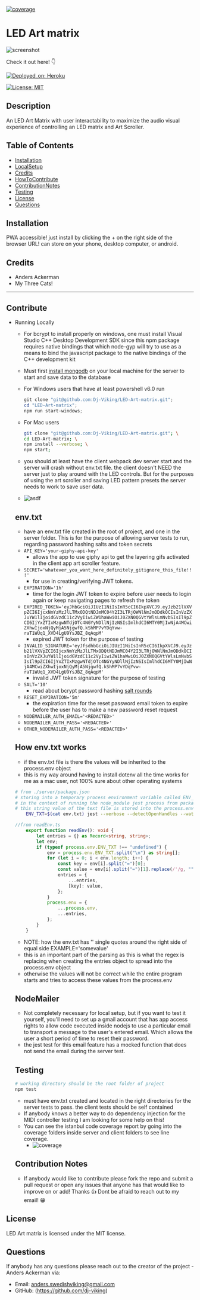 [![coverage](https://codecov.io/gh/Dj-Viking/LED-Art-matrix/branch/main/graph/badge.svg?token=6KIXEPI5DA)](https://codecov.io/gh/Dj-Viking/LED-Art-matrix)

# LED Art matrix

![screenshot](./led-matrix-gif.gif)

Check it out here! 👇

[![Deployed_on: Heroku](https://img.shields.io/badge/Deployed_on-Heroku-480087.svg)](https://led-matrices.herokuapp.com/)


[![License: MIT](https://img.shields.io/badge/License-MIT-blue.svg)](https://opensource.org/licenses/MIT) 

## Description 

An LED Art Matrix with user interactability to maximize the audio visual experience of controlling an LED matrix and Art Scroller.

## Table of Contents
* [Installation](#installation)
* [LocalSetup](#running-locally)
* [Credits](#credits)
* [HowToContribute](#contribute)
* [ContributionNotes](#contribution-notes)
* [Testing](#testing)
* [License](#license)
* [Questions](#questions)

## Installation

PWA accessible! just install by clicking the + on the right side of the browser URL! can store on your phone, desktop computer, or android. 


## Credits

* Anders Ackerman
* My Three Cats!

---
## Contribute

* Running Locally
    - For bcrypt to install properly on windows, one must install Visual Studio C++ Desktop Development SDK
    since this npm package requires native bindings that which node-gyp will try to use as a means to bind 
    the javascript package to the native bindings of the C++ development kit 
    - Must first <a href="https://www.mongodb.com/docs/manual/administration/install-community/" rel="noopener noreferrer" target="_blank">install mongodb</a> on your local machine for the server to start and save data to the database
    - For Windows users that have at least powershell v6.0 run
        ```powershell
        git clone "git@github.com:Dj-Viking/LED-Art-matrix.git";
        cd "LED-Art-matrix";
        npm run start-windows; 
        ```
    - For Mac users 
    
        ```sh
        git clone "git@github.com:Dj-Viking/LED-Art-matrix.git"; \
        cd LED-Art-matrix; \
        npm install --verbose; \
        npm start;
        ```
    - you should at least have the client webpack dev server start and the server will crash without env.txt file. the client doesn't NEED the server just to play around with the LED controls. But for the purposes of using the art scroller and saving LED pattern presets the server needs to work to save user data.
    - ![asdf](./docs/images/start-after-clone.png)
    ## env.txt 
    - have an env.txt file created in the root of project, and one in the server folder. This is for the purpose of allowing server tests to run, regarding password hashing salts and token secrets
    - ```API_KEY='your-giphy-api-key'```
        * allows the app to use giphy api to get the layering gifs activated in the client app art scroller feature.
    - ```SECRET='whatever_you_want_here_definitely_gitignore_this_file!!!'```
        * for use in creating/verifying JWT tokens. 
    - ```EXPIRATION='1h'```
        * time for the login JWT token to expire before user needs to login again or keep navigating pages to refresh the token
    - ```EXPIRED_TOKEN='eyJhbGciOiJIUzI1NiIsInR5cCI6IkpXVCJ9.eyJzb21lVXVpZCI6IjcxNmYzMzJlLTMxODQtNDJmMC04Y2I3LTRjOWNlNmJmODdkOCIsInVzZXJuYW1lIjoidGVzdC11c2VyIiwiZW1haWwiOiJ0ZXN0QGVtYWlsLmNvbSIsIl9pZCI6IjYxZTIxMzgwNTdjOTc4NGYyNDllNjIzNSIsImlhdCI6MTY0MjIwNjA4MCwiZXhwIjoxNjQyMjA5NjgwfQ.kShMP7vYDqYvw-raT1WUq1_XVD4LgU9YsJBZ_8qAqpM'```
        * expired JWT token for the purpose of testing
    - ```INVALID_SIGNATURE='eyJfsdhbGciOiJIUzI1NiIsInR5cCI6IkpXVCJ9.eyJzb21lVXVpZCI6IjcxNmYzMzJlLTMxODQtNDJmMC04Y2I3LTRjOWNlNmJmODdkOCIsInVzZXJuYW1lIjoidGVzdC11c2VyIiwiZW1haWwiOiJ0ZXN0QGVtYWlsLmNvbSIsIl9pZCI6IjYxZTIxMzgwNTdjOTc4NGYyNDllNjIzNSIsImlhdCI6MTY0MjIwNjA4MCwiZXhwIjoxNjQyMjA5NjgwfQ.kShMP7vYDqYvw-raT1WUq1_XVD4LgU9YsJBZ_8qAqpM'```
        * invalid JWT token signature for the purpose of testing
    - ```SALT='10'```
        * read about bcrypt password hashing <a href="https://stackoverflow.com/questions/46693430/what-are-salt-rounds-and-how-are-salts-stored-in-bcrypt" target="_blank">salt rounds</a>
    - ```RESET_EXPIRATION='5m'```
        * the expiration time for the reset password email token to expire before the user has to make a new password reset request
    - ```NODEMAILER_AUTH_EMAIL='<REDACTED>'```
    - ```NODEMAILER_AUTH_PASS='<REDACTED>'```
    - ```OTHER_NODEMAILER_AUTH_PASS='<REDACTED>'```

    ## How env.txt works
    * if the env.txt file is there the values will be inherited to the process.env object
    * this is my way around having to install dotenv all the time works for me as a mac user, not 100% sure about other operating systems

    ```sh
    # from ./server/package.json
    # storing into a temporary process environment variable called ENV_TXT with the value of the result of `cat env.txt` 
    # in the context of running the node_module jest process from package.json
    # this string value of the text file is stored into the process.env.ENV_TXT property to be parsed later by readEnv()
        ENV_TXT=$(cat env.txt) jest --verbose --detectOpenHandles --watchAll=false
    ```
    ```ts
    //from readEnv.ts
        export function readEnv(): void {
            let entries = {} as Record<string, string>;
            let env;
            if (typeof process.env.ENV_TXT !== "undefined") {
                env = process.env.ENV_TXT.split("\n") as string[];
                for (let i = 0; i < env.length; i++) {
                    const key = env[i].split("=")[0];
                    const value = env[i].split("=")[1].replace(/'/g, "").replace(/\r/g, "");
                    entries = {
                        ...entries,
                        [key]: value,
                    };
                }
                process.env = {
                    ...process.env,
                    ...entries,
                };
            }
        }
    ```
    * NOTE: how the env.txt has '' single quotes around the right side of equal side EXAMPLE='somevalue'
    * this is an important part of the parsing as this is what the regex is replacing when creating the entries object to spread into the process.env object
    * otherwise the values will not be correct while the entire program starts and tries to access these values from the process.env


    ## NodeMailer
    - Not completely necessary for local setup, but if you want to test it yourself, you'll need to set up a gmail account that has app access rights to allow code executed inside nodejs to use a particular email to transport a message to the user's entered email. Which allows the user a short period of time to reset their password.
    - the jest test for this email feature has a mocked function that does not send the email during the server test. 

    ## Testing
    ```sh
    # working directory should be the root folder of project
    npm test
    ```
    - must have env.txt created and located in the right directories for the server tests to pass. the client tests should be self contained
    - If anybody knows a better way to do dependency injection for the MIDI controller testing I am looking for some help on this!
    - You can see the istanbul code coverage report by going into the coverage folders inside server and client folders to see line coverage.
        * ![coverage](./docs//images/coverage.png)
    

    ## Contribution Notes
    - If anybody would like to contribute please fork the repo and submit a pull request or open any issues that anyone has that would like to improve on or add! Thanks 👍 Dont be afraid to reach out to my email! 😁


## License

LED Art matrix is licensed under the MIT license.

## Questions

If anybody has any questions please reach out to the creator of the project - Anders Ackerman via:
* Email: anders.swedishviking@gmail.com
* GitHub: (https://github.com/dj-viking)
